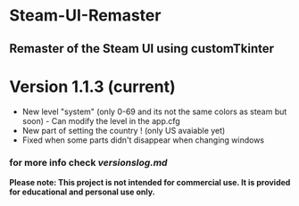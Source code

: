 # Steam-UI-Remaster
## Remaster of the Steam UI using customTkinter

# Version 1.1.3 (current)
 - New level "system" (only 0-69 and its not the same colors as steam but soon) - Can modify the level in the app.cfg
 - New part of setting the country ! (only US avaiable yet)
 - Fixed when some parts didn't disappear when changing windows

### for more info check *versionslog.md*

**Please note: This project is not intended for commercial use. It is provided for educational and personal use only.**

